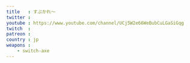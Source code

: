 ```yaml
---
title   : すぷかれ〜
twitter :
youtube : https://www.youtube.com/channel/UCj5W2e66WeBubCuLGaSiGqg
twitch  :
patreon :
country : jp
weapons :
    - switch-axe
---
```

